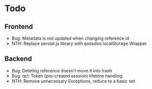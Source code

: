 Todo
====

Frontend
--------

- Bug: Metadata is not updated when changing reference id
- NTH: Replace persist.js library with qooxdoo localStorage Wrapper

Backend
-------

- Bug: Deleting reference doesn't move it into trash
- Bug: qcl: Token (pre-created session) lifetime handling
- NTH: Remove unnecessary Exceptions, reduce to a basic set
